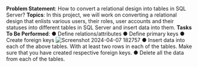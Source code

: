 **Problem Statement**: How to convert a relational design into tables in SQL Server?
**Topics**: In this project, we will work on converting a relational design that enlists various
users, their roles, user accounts and their statuses into different tables in SQL
Server and insert data into them.
**Tasks To Be Performed**:
● Define relations/attributes
● Define primary keys
● Create foreign keys
![Screenshot 2024-04-07 182757](https://github.com/Abhichat01/SQL_Project_2/assets/151994132/ea7e0ef2-9cee-4ed3-8102-3f84eec84e63)
● Insert data into each of the above tables. With at least two rows in each of
the tables. Make sure that you have created respective foreign keys.
● Delete all the data from each of the tables.

